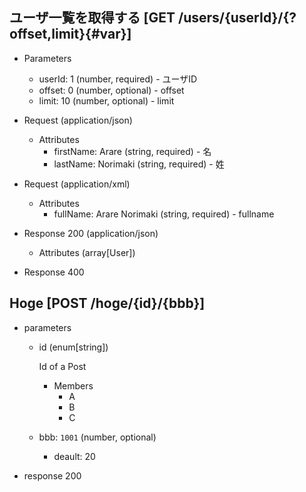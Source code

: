## ユーザ一覧を取得する [GET /users/{userId}/{?offset,limit}{#var}]
+ Parameters
    + userId: 1 (number, required) - ユーザID
    + offset: 0 (number, optional) - offset
    + limit: 10 (number, optional) - limit

+ Request (application/json)
    + Attributes
        + firstName: Arare (string, required) - 名
        + lastName: Norimaki (string, required) - 姓

+ Request (application/xml)
    + Attributes
        + fullName: Arare Norimaki (string, required) - fullname

+ Response 200 (application/json)
    + Attributes (array[User]) 

+ Response 400


## Hoge [POST /hoge/{id}/{bbb}]
+ parameters
    + id (enum[string])

        Id of a Post

        + Members
            + A
            + B
            + C

    + bbb: `1001` (number, optional)
        + deault: 20
          
+ response 200

